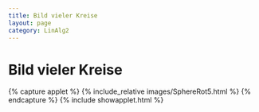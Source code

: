 ```yaml
---
title: Bild vieler Kreise
layout: page
category: LinAlg2
---
```


# Bild vieler Kreise

{% capture applet %} {% include_relative images/SphereRot5.html %} {% endcapture %}
{% include showapplet.html %}
